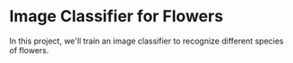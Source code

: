 # Image Classifier for Flowers

In this project, we'll train an image classifier to recognize different species of flowers.



